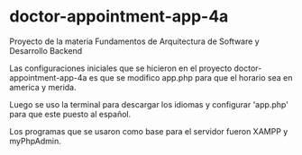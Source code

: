 # doctor-appointment-app-4a
Proyecto de la materia Fundamentos de Arquitectura de Software y Desarrollo Backend

Las configuraciones iniciales que se hicieron en el proyecto doctor-appointment-app-4a es que se modifico app.php para que el horario sea en america y merida.

Luego se uso la terminal para descargar los idiomas y configurar 'app.php' para que este puesto al español.

Los programas que se usaron como base para el servidor fueron XAMPP y myPhpAdmin.
